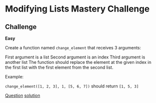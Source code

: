 # Modifying Lists Mastery Challenge

## Challenge

**Easy**

Create a function named `change_element` that receives 3 arguments:

First argument is a list
Second argument is an index
Third argument is another list
The function should replace the element at the given index in the first list with the first element from the second list.

Example:

`change_element([1, 2, 3], 1, [5, 6, 7])` should return `[1, 5, 3]`

[Question](q.py) [solution](solution.py)